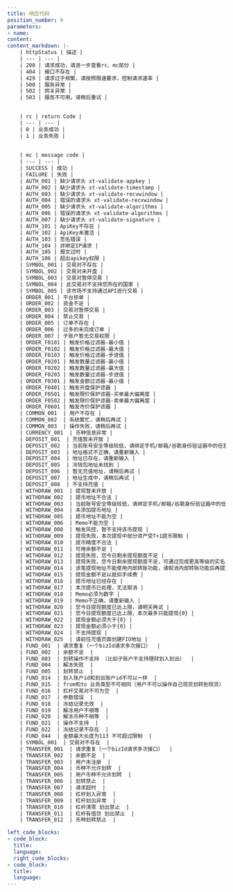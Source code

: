```yaml
---
title: 响应代码
position_number: 9
parameters:
- name:
content:
content_markdown: |-
    | httpStatus | 描述 |
    | --- | --- |
    | 200 | 请求成功，请进一步查看rc、mc部分 |
    | 404 | 接口不存在 |
    | 429 | 请求过于频繁，请按照限速要求，控制请求速率 |
    | 500 | 服务异常 |
    | 502 | 网关异常 |
    | 503 | 服务不可用，请稍后重试 |
    

    | rc | return Code |
    | --- | --- |
    | 0 | 业务成功 |
    | 1 | 业务失败 |
    
    
    | mc | message code |
    | --- | --- |
    | SUCCESS | 成功 |
    | FAILURE | 失败 |
    | AUTH_001 | 缺少请求头 xt-validate-appkey |
    | AUTH_002 | 缺少请求头 xt-validate-timestamp |
    | AUTH_003 | 缺少请求头 xt-validate-recvwindow |
    | AUTH_004 | 错误的请求头 xt-validate-recvwindow |
    | AUTH_005 | 缺少请求头 xt-validate-algorithms |
    | AUTH_006 | 错误的请求头 xt-validate-algorithms |
    | AUTH_007 | 缺少请求头 xt-validate-signature |
    | AUTH_101 | ApiKey不存在 |
    | AUTH_102 | ApiKey未激活 |
    | AUTH_103 | 签名错误 |
    | AUTH_104 | 非绑定IP请求 |
    | AUTH_105 | 报文过时 |
    | AUTH_106 | 超出apikey权限 |
    | SYMBOL_001 | 交易对不存在 |
    | SYMBOL_002 | 交易对未开盘 |
    | SYMBOL_003 | 交易对暂停交易 |
    | SYMBOL_004 | 此交易对不支持您所在的国家 |
    | SYMBOL_005 | 该市场不支持通过API进行交易 |
    | ORDER_001 | 平台拒单 |
    | ORDER_002 | 资金不足 |
    | ORDER_003 | 交易对暂停交易 |
    | ORDER_004 | 禁止交易 |
    | ORDER_005 | 订单不存在 |
    | ORDER_006 | 过多的未完成订单 |
    | ORDER_007 | 子账户暂无交易权限 |
    | ORDER_F0101 | 触发价格过滤器-最小值 |
    | ORDER_F0102 | 触发价格过滤器-最大值 |
    | ORDER_F0103 | 触发价格过滤器-步进值 |
    | ORDER_F0201 | 触发数量过滤器-最小值 |
    | ORDER_F0202 | 触发数量过滤器-最大值 |
    | ORDER_F0203 | 触发数量过滤器-步进值 |
    | ORDER_F0301 | 触发金额过滤器-最小值 |
    | ORDER_F0401 | 触发开盘保护滤器 |
    | ORDER_F0501 | 触发限价保护滤器-买单最大偏离度 |
    | ORDER_F0502 | 触发限价保护滤器-卖单最大偏离度 |
    | ORDER_F0601 | 触发市价保护滤器 |
    | COMMON_001  | 用户不存在 |
    | COMMON_002  | 系统繁忙，请稍后再试 |
    | COMMON_003  | 操作失败，请稍后再试 |
    | CURRENCY_001  | 币种信息异常 |
    | DEPOSIT_001  | 充值暂未开放 |
    | DEPOSIT_002  | 当前账号安全等级较低，请绑定手机/邮箱/谷歌身份验证器中的任意两种安全验证后再进行充值 |
    | DEPOSIT_003  | 地址格式不正确，请重新输入 |
    | DEPOSIT_004  | 地址已存在，请重新输入 |
    | DEPOSIT_005  | 冷钱包地址未找到 |
    | DEPOSIT_006  | 暂无充值地址，请稍后再试 |
    | DEPOSIT_007  | 地址生成中，请稍后再试 |
    | DEPOSIT_008  | 不支持充值 |
    | WITHDRAW_001  | 提现暂未开放 |
    | WITHDRAW_002  | 提币地址不合法 |
    | WITHDRAW_003  | 当前账号安全等级较低，请绑定手机/邮箱/谷歌身份验证器中的任意两种安全验证后再进行提现 |
    | WITHDRAW_004  | 未添加提币地址 |
    | WITHDRAW_005  | 提币地址不能为空 |
    | WITHDRAW_006  | Memo不能为空 |
    | WITHDRAW_008  | 触发风控，暂不支持该币提现 |
    | WITHDRAW_009  | 提现失败，本次提现中部分资产受T+1提币限制 |
    | WITHDRAW_010  | 提币精度不合法 |
    | WITHDRAW_011  | 可用余额不足 |
    | WITHDRAW_012  | 提现失败，您今日剩余提现额度不足 |
    | WITHDRAW_013  | 提现失败，您今日剩余提现额度不足，可通过完成更高等级的实名认证提高额度 |
    | WITHDRAW_014  | 该笔提现地址不能使用内部转账功能，请取消内部转账功能后再提交 |
    | WITHDRAW_015  | 提现金额不足以抵扣手续费 |
    | WITHDRAW_016  | 提币地址已经存在 |
    | WITHDRAW_017  | 本次提币已处理，无法取消 |
    | WITHDRAW_018  | Memo必须为数字 |
    | WITHDRAW_019  | Memo不正确，请重新输入 |
    | WITHDRAW_020  | 您今日提现额度已达上限，请明天再试 |
    | WITHDRAW_021  | 您今日提现额度已达上限，本次最多只能提现{0} |
    | WITHDRAW_022  | 提现金额必须大于{0} |
    | WITHDRAW_023  | 提现金额必须小于{0} |
    | WITHDRAW_024  | 不支持提现 |
    | WITHDRAW_025  | 请前往充值页面创建FIO地址 |
    | FUND_001  | 请求重复（一个bizId请求多次接口）  |
    | FUND_002  | 余额不足  |
    | FUND_003  | 划转操作不支持 （比如子账户不支持理财划入划出）  |
    | FUND_004  | 解冻失败  |
    | FUND_005  | 划转禁止  |
    | FUND_014  | 划入账户id和划出账户id不可以一样  |
    | FUND_015  | from和to 业务类型不可相同（用户不可以操作自己现货划转到现货）  |
    | FUND_016  | 杠杆交易对不可为空  |
    | FUND_017  | 参数错误  |
    | FUND_018  | 冻结记录无效  |
    | FUND_019  | 解冻用户不相等  |
    | FUND_020  | 解冻币种不相等  |
    | FUND_021  | 操作不支持  |
    | FUND_022  | 冻结记录不存在  |
    | FUND_044  | 金额最大长度为113 不可超过限制  |
    | SYMBOL_001  | 交易对不存在  |
    | TRANSFER_001  | 请求重复（一个bizId请求多次接口）  |
    | TRANSFER_002  | 余额不足  |
    | TRANSFER_003  | 用户未注册  |
    | TRANSFER_004  | 币种不允许划转  |
    | TRANSFER_005  | 用户币种不允许划转  |
    | TRANSFER_006  | 划转禁止  |
    | TRANSFER_007  | 请求超时  |
    | TRANSFER_008  | 杠杆划入异常  |
    | TRANSFER_009  | 杠杆划出异常  |
    | TRANSFER_010  | 杠杆清零 划出禁止  |
    | TRANSFER_011  | 杠杆有借贷 划出禁止  |
    | TRANSFER_012  | 币种划转禁止  |

left_code_blocks:
- code_block:
  title:
  language:
  right_code_blocks:
- code_block:
  title:
  language:
---
```




